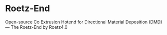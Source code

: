 # Roetz-End
Open-source Co Extrusion Hotend for Directional Material Deposition (DMD) — The Roetz-End by Roetz4.0
